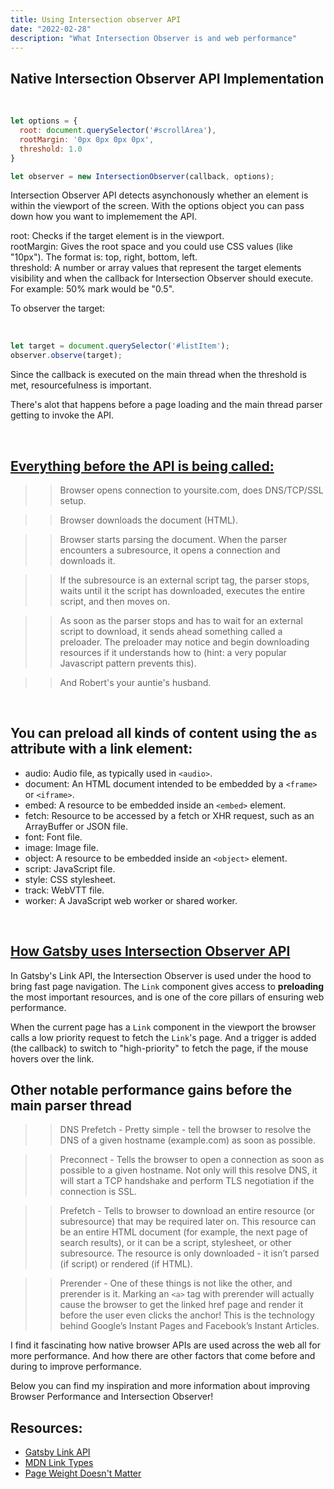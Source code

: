 ```yaml
---
title: Using Intersection observer API
date: "2022-02-28"
description: "What Intersection Observer is and web performance" 
---
```


## Native Intersection Observer API Implementation

<br/>

```js
let options = {
  root: document.querySelector('#scrollArea'),
  rootMargin: '0px 0px 0px 0px',
  threshold: 1.0
}

let observer = new IntersectionObserver(callback, options);
```

Intersection Observer API detects asynchonously whether an element is within the viewport of the screen. With the options object you can pass down how you want to implemement the API.

root: Checks if the target element is in the viewport. <br/>
rootMargin: Gives the root space and you could use CSS values (like "10px"). The format is: top, right, bottom, left. <br/>
threshold: A number or array values that represent the target elements visibility and when the callback for Intersection Observer should execute. For example: 50% mark would be "0.5". <br/>

To observer the target:

<br/>

```js
let target = document.querySelector('#listItem');
observer.observe(target);
```

Since the callback is executed on the main thread when the threshold is met, resourcefulness is important.

There's alot that happens before a page loading and the main thread parser getting to invoke the API.

<br/>

## [Everything before the API is being called:](https://www.speedshop.co/2015/11/05/page-weight-doesnt-matter.html)

>> Browser opens connection to yoursite.com, does DNS/TCP/SSL setup.

>> Browser downloads the document (HTML).

>> Browser starts parsing the document. When the parser encounters a subresource, it opens a connection and downloads it. 

>> If the subresource is an external script tag, the parser stops, waits until it the script has downloaded, executes the entire script, and then moves on.

>> As soon as the parser stops and has to wait for an external script to download, it sends ahead something called a preloader. The preloader may notice and begin downloading resources if it understands how to (hint: a very popular Javascript pattern prevents this).

>> And Robert's your auntie's husband.

<br/>

## You can preload all kinds of content using the ``as`` attribute with a link element:

- audio: Audio file, as typically used in ``<audio>``.
- document: An HTML document intended to be embedded by a ``<frame>`` or ``<iframe>``.
- embed: A resource to be embedded inside an ``<embed>`` element.
- fetch: Resource to be accessed by a fetch or XHR request, such as an ArrayBuffer or JSON file.
- font: Font file.
- image: Image file.
- object: A resource to be embedded inside an ``<object>`` element.
- script: JavaScript file.
- style: CSS stylesheet.
- track: WebVTT file.
- worker: A JavaScript web worker or shared worker.

<br/>

## [How Gatsby uses Intersection Observer API](https://www.gatsbyjs.com/docs/reference/built-in-components/gatsby-link/#replace-history-to-change-back-button-behavior)

In Gatsby's Link API, the Intersection Observer is used under the hood to bring fast page navigation. The ``Link`` component gives access to **preloading** the most important resources, and is one of the core pillars of ensuring web performance.

When the current page has a ``Link`` component in the viewport the browser calls a low priority request to fetch the ``Link``'s page. And a trigger is added (the callback) to switch to "high-priority" to fetch the page, if the mouse hovers over the link. 

## Other notable performance gains before the main parser thread

>> DNS Prefetch - Pretty simple - tell the browser to resolve the DNS of a given hostname (example.com) as soon as possible.

>> Preconnect - Tells the browser to open a connection as soon as possible to a given hostname. Not only will this resolve DNS, it will start a TCP handshake and perform TLS negotiation if the connection is SSL.

>> Prefetch - Tells to browser to download an entire resource (or subresource) that may be required later on. This resource can be an entire HTML document (for example, the next page of search results), or it can be a script, stylesheet, or other subresource. The resource is only downloaded - it isn’t parsed (if script) or rendered (if HTML).

>> Prerender - One of these things is not like the other, and prerender is it. Marking an ``<a>`` tag with prerender will actually cause the browser to get the linked href page and render it before the user even clicks the anchor! This is the technology behind Google’s Instant Pages and Facebook’s Instant Articles.

I find it fascinating how native browser APIs are used across the web all for more performance. And how there are other factors that come before and during to improve performance. 

Below you can find my inspiration and more information about improving Browser Performance and Intersection Observer!

## Resources:
- [Gatsby Link API](https://www.gatsbyjs.com/docs/reference/built-in-components/gatsby-link/#replace-history-to-change-back-button-behavior)
- [MDN Link Types](https://developer.mozilla.org/en-US/docs/Web/HTML/Link_types/preload#the_basics)
- [Page Weight Doesn't Matter](https://www.speedshop.co/2015/11/05/page-weight-doesnt-matter.html)